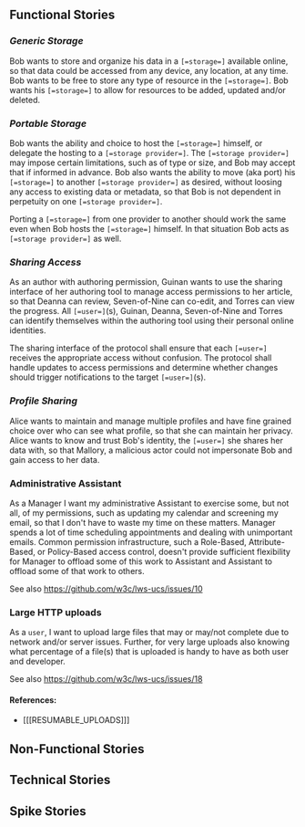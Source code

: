## Functional Stories

### <dfn>Generic Storage</dfn>

Bob wants to store and organize his data in a `[=storage=]` available online, so that data could be accessed from any device, any location, at any time. Bob wants to be free to store any type of resource in the `[=storage=]`. Bob wants his `[=storage=]` to allow for resources to be added, updated and/or deleted.

### <dfn>Portable Storage</dfn>

Bob wants the ability and choice to host the `[=storage=]` himself, or delegate the hosting to a `[=storage provider=]`. The `[=storage provider=]` may impose certain limitations, such as of type or size, and Bob may accept that if informed in advance. Bob also wants the ability to move (aka port) his `[=storage=]` to another `[=storage provider=]` as desired, without loosing any access to existing data or metadata, so that Bob is not dependent in perpetuity on one `[=storage provider=]`.

Porting a `[=storage=]` from one provider to another should work the same even when Bob hosts the `[=storage=]` himself. In that situation Bob acts as `[=storage provider=]` as well. 

### <dfn>Sharing Access</dfn>

As an author with authoring permission, Guinan wants to use the sharing interface of her authoring tool to manage access permissions to her article, so that Deanna can review, Seven-of-Nine can co-edit, and Torres can view the progress. All `[=user=]`(s), Guinan, Deanna, Seven-of-Nine and Torres can identify themselves within the authoring tool using their personal online identities.

The sharing interface of the protocol shall ensure that each `[=user=]` receives the appropriate access without confusion. The protocol shall handle updates to access permissions and determine whether changes should trigger notifications to the target `[=user=]`(s).

### <dfn>Profile Sharing</dfn>

Alice wants to maintain and manage multiple profiles and have fine grained choice over who can see what profile, so that she can maintain her privacy. Alice wants to know and trust Bob's identity, the `[=user=]` she shares her data with, so that Mallory, a malicious actor could not impersonate Bob and gain access to her data.

### Administrative Assistant

As a Manager I want my administrative Assistant to exercise some, but not all, of my permissions, such as updating my calendar and screening my email, so that I don't have to waste my time on these matters. Manager spends a lot of time scheduling appointments and dealing with unimportant emails. Common permission infrastructure, such a Role-Based, Attribute-Based, or Policy-Based access control, doesn't provide sufficient flexibility for Manager to offload some of this work to Assistant and Assistant to offload some of that work to others.

See also https://github.com/w3c/lws-ucs/issues/10


### Large HTTP uploads

As a `user`,
I want to upload large files that may or may/not complete due to network and/or server issues.  Further, for very large uploads also knowing what percentage of a file(s) that is uploaded is handy to have as both user and developer.

See also https://github.com/w3c/lws-ucs/issues/18


#### References:

- [[[RESUMABLE_UPLOADS]]]


## Non-Functional Stories

## Technical Stories

## Spike Stories

